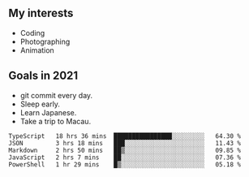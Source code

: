 ## My interests

- Coding
- Photographing
- Animation

## Goals in 2021

- git commit every day.
- Sleep early.
- Learn Japanese.
- Take a trip to Macau.

<!--START_SECTION:waka-->
```text
TypeScript   18 hrs 36 mins  ████████████████░░░░░░░░░   64.30 % 
JSON         3 hrs 18 mins   ███░░░░░░░░░░░░░░░░░░░░░░   11.43 % 
Markdown     2 hrs 50 mins   ██▒░░░░░░░░░░░░░░░░░░░░░░   09.85 % 
JavaScript   2 hrs 7 mins    ██░░░░░░░░░░░░░░░░░░░░░░░   07.36 % 
PowerShell   1 hr 29 mins    █▒░░░░░░░░░░░░░░░░░░░░░░░   05.18 % 
```
<!--END_SECTION:waka-->
